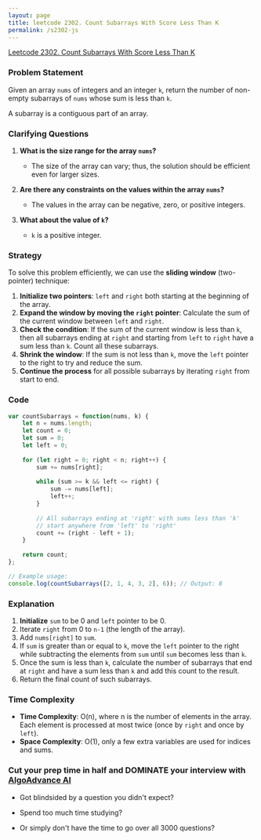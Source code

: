 ```yaml
---
layout: page
title: leetcode 2302. Count Subarrays With Score Less Than K
permalink: /s2302-js
---
```

[Leetcode 2302. Count Subarrays With Score Less Than K](https://algoadvance.github.io/algoadvance/l2302)
### Problem Statement

Given an array `nums` of integers and an integer `k`, return the number of non-empty subarrays of `nums` whose sum is less than `k`.

A subarray is a contiguous part of an array.

### Clarifying Questions

1. **What is the size range for the array `nums`?**
   - The size of the array can vary; thus, the solution should be efficient even for larger sizes.

2. **Are there any constraints on the values within the array `nums`?**
   - The values in the array can be negative, zero, or positive integers.

3. **What about the value of `k`?**
   - `k` is a positive integer.

### Strategy

To solve this problem efficiently, we can use the **sliding window** (two-pointer) technique:

1. **Initialize two pointers**: `left` and `right` both starting at the beginning of the array.
2. **Expand the window by moving the `right` pointer**: Calculate the sum of the current window between `left` and `right`.
3. **Check the condition**: If the sum of the current window is less than `k`, then all subarrays ending at `right` and starting from `left` to `right` have a sum less than `k`. Count all these subarrays.
4. **Shrink the window**: If the sum is not less than `k`, move the `left` pointer to the right to try and reduce the sum.
5. **Continue the process** for all possible subarrays by iterating `right` from start to end.

### Code

```javascript
var countSubarrays = function(nums, k) {
    let n = nums.length;
    let count = 0;
    let sum = 0;
    let left = 0;
    
    for (let right = 0; right < n; right++) {
        sum += nums[right];
        
        while (sum >= k && left <= right) {
            sum -= nums[left];
            left++;
        }
        
        // All subarrays ending at 'right' with sums less than 'k'
        // start anywhere from 'left' to 'right'
        count += (right - left + 1);
    }
    
    return count;
};

// Example usage:
console.log(countSubarrays([2, 1, 4, 3, 2], 6)); // Output: 8
```

### Explanation

1. **Initialize** `sum` to be 0 and `left` pointer to be 0.
2. Iterate `right` from 0 to `n-1` (the length of the array).
3. Add `nums[right]` to `sum`.
4. If `sum` is greater than or equal to `k`, move the `left` pointer to the right while subtracting the elements from `sum` until `sum` becomes less than `k`.
5. Once the sum is less than `k`, calculate the number of subarrays that end at `right` and have a sum less than `k` and add this count to the result.
6. Return the final count of such subarrays.

### Time Complexity

- **Time Complexity**: O(n), where n is the number of elements in the array. Each element is processed at most twice (once by `right` and once by `left`).
- **Space Complexity**: O(1), only a few extra variables are used for indices and sums.


### Cut your prep time in half and DOMINATE your interview with [AlgoAdvance AI](https://algoAdvance.com)

- Got blindsided by a question you didn't expect?

- Spend too much time studying?

- Or simply don't have the time to go over all 3000 questions?

